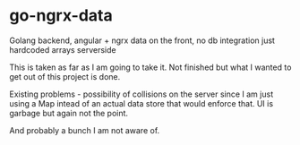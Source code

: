 # go-ngrx-data
Golang backend, angular + ngrx data on the front, no db integration just hardcoded arrays serverside

This is taken as far as I am going to take it. Not finished but what I wanted to get out of this project is done.

Existing problems - possibility of collisions on the server since I am just using a Map intead of an actual data store that would enforce that. UI is garbage but again not the point. 

And probably a bunch I am not aware of.
